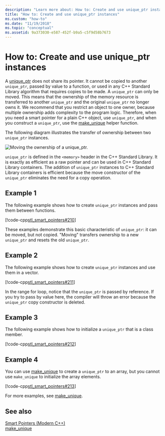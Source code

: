 ```yaml
---
description: "Learn more about: How to: Create and use unique_ptr instances"
title: "How to: Create and use unique_ptr instances"
ms.custom: "how-to"
ms.date: "11/19/2018"
ms.topic: "conceptual"
ms.assetid: 9a373030-e587-452f-b9a5-c5f9d58b7673
---
```

# How to: Create and use unique_ptr instances

A [unique_ptr](../standard-library/unique-ptr-class.md) does not share its pointer. It cannot be copied to another `unique_ptr`, passed by value to a function, or used in any C++ Standard Library algorithm that requires copies to be made. A `unique_ptr` can only be moved. This means that the ownership of the memory resource is transferred to another `unique_ptr` and the original `unique_ptr` no longer owns it. We recommend that you restrict an object to one owner, because multiple ownership adds complexity to the program logic. Therefore, when you need a smart pointer for a plain C++ object, use `unique_ptr`, and when you construct a `unique_ptr`, use the [make_unique](../standard-library/memory-functions.md#make_unique) helper function.

The following diagram illustrates the transfer of ownership between two `unique_ptr` instances.

![Moving the ownership of a unique&#95;ptr.](media/unique_ptr.png "Moving the ownership of a unique&#95;ptr")

`unique_ptr` is defined in the `<memory>` header in the C++ Standard Library. It is exactly as efficient as a raw pointer and can be used in C++ Standard Library containers. The addition of `unique_ptr` instances to C++ Standard Library containers is efficient because the move constructor of the `unique_ptr` eliminates the need for a copy operation.

## Example 1

The following example shows how to create `unique_ptr` instances and pass them between functions.

[!code-cpp[stl_smart_pointers#210](codesnippet/CPP/how-to-create-and-use-unique-ptr-instances_1.cpp)]

These examples demonstrate this basic characteristic of `unique_ptr`: it can be moved, but not copied. "Moving" transfers ownership to a new `unique_ptr` and resets the old `unique_ptr`.

## Example 2

The following example shows how to create `unique_ptr` instances and use them in a vector.

[!code-cpp[stl_smart_pointers#211](codesnippet/CPP/how-to-create-and-use-unique-ptr-instances_2.cpp)]

In the range for  loop, notice that the `unique_ptr` is passed by reference. If you try to pass by value here, the compiler will throw an error because the `unique_ptr` copy constructor is deleted.

## Example 3

The following example shows how to initialize a `unique_ptr` that is a class member.

[!code-cpp[stl_smart_pointers#212](codesnippet/CPP/how-to-create-and-use-unique-ptr-instances_3.cpp)]

## Example 4

You can use [make_unique](../standard-library/memory-functions.md#make_unique) to create a `unique_ptr` to an array, but you cannot use `make_unique` to initialize the array elements.

[!code-cpp[stl_smart_pointers#213](codesnippet/CPP/how-to-create-and-use-unique-ptr-instances_4.cpp)]

For more examples, see [make_unique](../standard-library/memory-functions.md#make_unique).

## See also

[Smart Pointers (Modern C++)](smart-pointers-modern-cpp.md)<br/>
[make_unique](../standard-library/memory-functions.md#make_unique)
